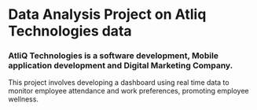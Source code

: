# Data Analysis Project on Atliq Technologies data

### AtliQ Technologies is a software development, Mobile application development and Digital Marketing Company.

This project involves developing a dashboard using real time data to monitor employee attendance and work preferences, promoting employee wellness.
